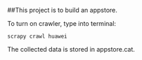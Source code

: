 ##This project is to build an appstore.

To turn on crawler, type into terminal: 

	scrapy crawl huawei

The collected data is stored in appstore.cat.




